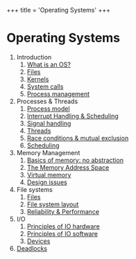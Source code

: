 +++
title = 'Operating Systems'
+++
# Operating Systems
1. Introduction
    1. [What is an OS?](what-is-an-os)
    2. [Files](files-highlevel)
    3. [Kernels](kernels)
    4. [System calls](system-calls)
    5. [Process management](process-management)
2. Processes & Threads
    1. [Process model](process-model)
    2. [Interrupt Handling & Scheduling](interrupt-handling-scheduling)
    3. [Signal handling](signal-handling)
    4. [Threads](threads)
    5. [Race conditions & mutual exclusion](race-conditions-mutual-exclusion)
    6. [Scheduling](scheduling)
3. Memory Management
    1. [Basics of memory: no abstraction](basics-of-memory-no-abstraction)
    2. [The Memory Address Space](the-memory-address-space)
    3. [Virtual memory](virtual-memory)
    4. [Design issues](design-issues)
4. File systems
    1. [Files](files)
    2. [File system layout](file-system-layout)
    3. [Reliability & Performance](reliability-performance)
5. I/O
    1. [Principles of IO hardware](principles-of-io-hardware)
    2. [Principles of IO software](principles-of-io-software)
    3. [Devices](devices)
6. [Deadlocks](deadlocks)
